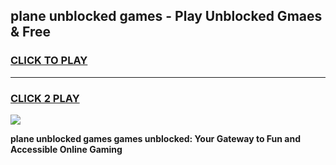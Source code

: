 
## plane unblocked games - Play Unblocked Gmaes & Free
<h3>
<a href="https://premium.freeplayer.one?title=plane_unblocked_games&ref=20F">CLICK TO PLAY</a></h3>
<hr>

<h3>
<a href="https://premium.freeplayer.one?title=plane_unblocked_games&ref=20F">CLICK 2 PLAY</a>
  
</h3>

<a href="https://premium.freeplayer.one?title=plane_unblocked_games&ref=20F/"><img src="https://clearcache.store/games.png"></a>


**plane unblocked games games unblocked: Your Gateway to Fun and Accessible Online Gaming**
